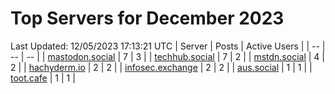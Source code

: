 # Top Servers for December 2023
Last Updated: 12/05/2023 17:13:21 UTC
| Server | Posts | Active Users |
| -- | -- | -- |
| [mastodon.social](https://mastodon.social/tags/PowerShell) | 7 | 3 |
| [techhub.social](https://techhub.social/tags/PowerShell) | 7 | 2 |
| [mstdn.social](https://mstdn.social/tags/PowerShell) | 4 | 2 |
| [hachyderm.io](https://hachyderm.io/tags/PowerShell) | 2 | 2 |
| [infosec.exchange](https://infosec.exchange/tags/PowerShell) | 2 | 2 |
| [aus.social](https://aus.social/tags/PowerShell) | 1 | 1 |
| [toot.cafe](https://toot.cafe/tags/PowerShell) | 1 | 1 |
